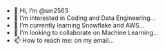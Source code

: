 - 👋 Hi, I’m @sm2563
- 👀 I’m interested in Coding and Data Engineering...
- 🌱 I’m currently learning Snowflake and AWS...
- 💞️ I’m looking to collaborate on Machine Learning...
- 📫 How to reach me: on my email...

<!---
sm2563/sm2563 is a ✨ special ✨ repository because its `README.md` (this file) appears on your GitHub profile.
You can click the Preview link to take a look at your changes.
--->
